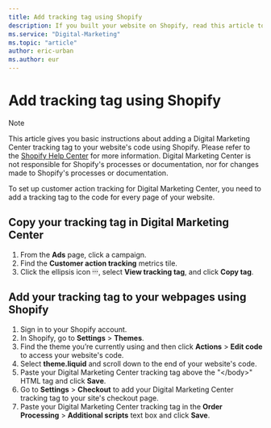 ```yaml
---
title: Add tracking tag using Shopify
description: If you built your website on Shopify, read this article to learn how to set up your Digital Marketing Center customer action tracking tag.
ms.service: "Digital-Marketing"
ms.topic: "article"
author: eric-urban
ms.author: eur
---
```


# Add tracking tag using Shopify

> [!NOTE]
> This article gives you basic instructions about adding a Digital Marketing Center tracking tag to your website's code using Shopify. Please refer to the [Shopify Help Center](https://go.microsoft.com/fwlink?LinkId=2010843) for more information.
> Digital Marketing Center is not responsible for Shopify's processes or documentation, nor for changes made to Shopify's processes or documentation.

To set up customer action tracking for Digital Marketing Center, you need to add a tracking tag to the code for every page of your website.

## Copy your tracking tag in Digital Marketing Center

1. From the **Ads** page, click a campaign.
1. Find the **Customer action tracking** metrics tile.
1. Click the ellipsis icon ![More information icon](../images/BA_ScreenCap_DeliveryDetails.png), select **View tracking tag**, and click **Copy tag**.

## Add your tracking tag to your webpages using Shopify

1. Sign in to your Shopify account.
1. In Shopify, go to **Settings**&nbsp;&gt;&nbsp;**Themes**.
1. Find the theme you’re currently using and then click **Actions**&nbsp;&gt;&nbsp;**Edit code** to access your website's code.
1. Select **theme.liquid** and scroll down to the end of your website's code.
1. Paste your Digital Marketing Center tracking tag above the "&lt;/body&gt;" HTML tag and click **Save**.
1. Go to **Settings**&nbsp;&gt;&nbsp;**Checkout** to add your Digital Marketing Center tracking tag to your site's checkout page.
1. Paste your Digital Marketing Center tracking tag in the **Order Processing**&nbsp;&gt;&nbsp;**Additional scripts** text box and click **Save**.


